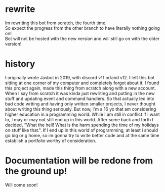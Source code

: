 # rewrite
Im rewriting this bot from scratch, the fourth time.			
So expect the progress from the other branch to have literally nothing going on!				
Bot will not be hosted with the new version and will still go on with the older version!
# history
I originally wrote Jasbot in 2019, with discord v11 or/and v12. I left this bot sitting at one corner of my computer and completely forgot about it. I found this project again, made this thing from scratch along with a new account. When I say from scratch it was kinda just rewriting and putting in the new stuff and updating event and command handlers. So that actually led into bad code writing and having only written smaller projects, I never thought about writing this thing seriously. But now, I'm a 16 yo that am considering higher education in a programming world. While I am still in conflict if I want to, I may or may not still end up in this world. After some back and forth I decided, "What the hell! What is the harm spending the time of my holidays on stuff like that.". If I end up in this world of programming, at least i should go big or g home, so im gonna try to write better code and at the same time establish a portfolio worthy of consideration.
# Documentation will be redone from the ground up!
Will come soon!
